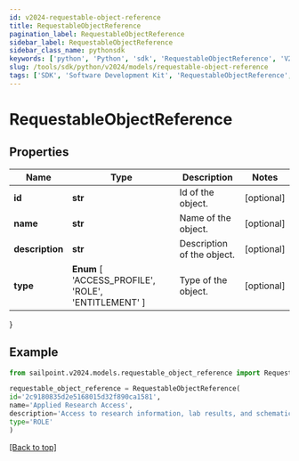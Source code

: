 ```yaml
---
id: v2024-requestable-object-reference
title: RequestableObjectReference
pagination_label: RequestableObjectReference
sidebar_label: RequestableObjectReference
sidebar_class_name: pythonsdk
keywords: ['python', 'Python', 'sdk', 'RequestableObjectReference', 'V2024RequestableObjectReference'] 
slug: /tools/sdk/python/v2024/models/requestable-object-reference
tags: ['SDK', 'Software Development Kit', 'RequestableObjectReference', 'V2024RequestableObjectReference']
---
```


# RequestableObjectReference


## Properties

Name | Type | Description | Notes
------------ | ------------- | ------------- | -------------
**id** | **str** | Id of the object. | [optional] 
**name** | **str** | Name of the object. | [optional] 
**description** | **str** | Description of the object. | [optional] 
**type** |  **Enum** [  'ACCESS_PROFILE',    'ROLE',    'ENTITLEMENT' ] | Type of the object. | [optional] 
}

## Example

```python
from sailpoint.v2024.models.requestable_object_reference import RequestableObjectReference

requestable_object_reference = RequestableObjectReference(
id='2c9180835d2e5168015d32f890ca1581',
name='Applied Research Access',
description='Access to research information, lab results, and schematics',
type='ROLE'
)

```
[[Back to top]](#) 

